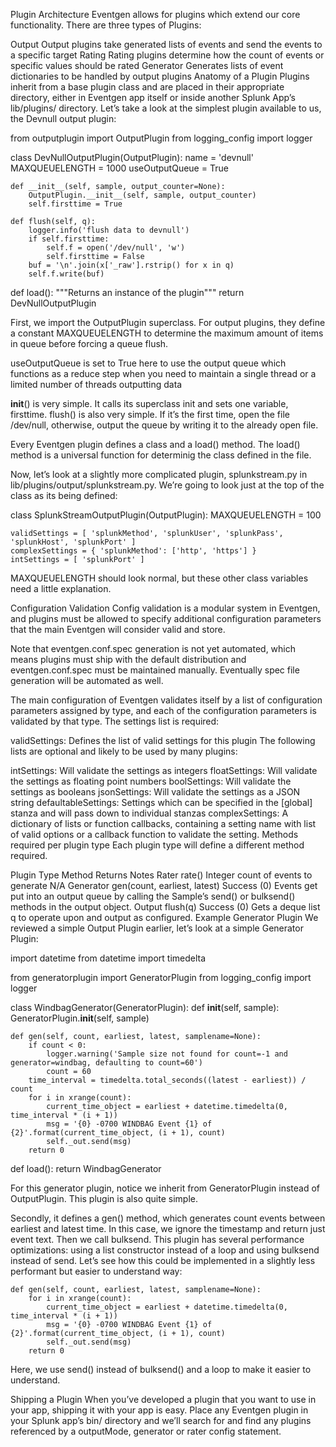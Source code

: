 Plugin Architecture
Eventgen allows for plugins which extend our core functionality. There are three types of Plugins:

Output
Output plugins take generated lists of events and send the events to a specific target
Rating
Rating plugins determine how the count of events or specific values should be rated
Generator
Generates lists of event dictionaries to be handled by output plugins
Anatomy of a Plugin
Plugins inherit from a base plugin class and are placed in their appropriate directory, either in Eventgen app itself or inside another Splunk App’s lib/plugins/<type> directory. Let’s take a look at the simplest plugin available to us, the Devnull output plugin:

from outputplugin import OutputPlugin
from logging_config import logger


class DevNullOutputPlugin(OutputPlugin):
    name = 'devnull'
    MAXQUEUELENGTH = 1000
    useOutputQueue = True

    def __init__(self, sample, output_counter=None):
        OutputPlugin.__init__(self, sample, output_counter)
        self.firsttime = True

    def flush(self, q):
        logger.info('flush data to devnull')
        if self.firsttime:
            self.f = open('/dev/null', 'w')
            self.firsttime = False
        buf = '\n'.join(x['_raw'].rstrip() for x in q)
        self.f.write(buf)


def load():
    """Returns an instance of the plugin"""
    return DevNullOutputPlugin

First, we import the OutputPlugin superclass. For output plugins, they define a constant MAXQUEUELENGTH to determine the maximum amount of items in queue before forcing a queue flush.

useOutputQueue is set to True here to use the output queue which functions as a reduce step when you need to maintain a single thread or a limited number of threads outputting data

__init__() is very simple. It calls its superclass init and sets one variable, firsttime. flush() is also very simple. If it’s the first time, open the file /dev/null, otherwise, output the queue by writing it to the already open file.

Every Eventgen plugin defines a class and a load() method. The load() method is a universal function for determinig the class defined in the file.

Now, let’s look at a slightly more complicated plugin, splunkstream.py in lib/plugins/output/splunkstream.py. We’re going to look just at the top of the class as its being defined:

class SplunkStreamOutputPlugin(OutputPlugin):
    MAXQUEUELENGTH = 100

    validSettings = [ 'splunkMethod', 'splunkUser', 'splunkPass', 'splunkHost', 'splunkPort' ]
    complexSettings = { 'splunkMethod': ['http', 'https'] }
    intSettings = [ 'splunkPort' ]
MAXQUEUELENGTH should look normal, but these other class variables need a little explanation.

Configuration Validation
Config validation is a modular system in Eventgen, and plugins must be allowed to specify additional configuration parameters that the main Eventgen will consider valid and store.

Note that eventgen.conf.spec generation is not yet automated, which means plugins must ship with the default distribution and eventgen.conf.spec must be maintained manually. Eventually spec file generation will be automated as well.

The main configuration of Eventgen validates itself by a list of configuration parameters assigned by type, and each of the configuration parameters is validated by that type. The settings list is required:

validSettings: Defines the list of valid settings for this plugin
The following lists are optional and likely to be used by many plugins:

intSettings: Will validate the settings as integers
floatSettings: Will validate the settings as floating point numbers
boolSettings: Will validate the settings as booleans
jsonSettings: Will validate the settings as a JSON string
defaultableSettings: Settings which can be specified in the [global] stanza and will pass down to individual stanzas
complexSettings: A dictionary of lists or function callbacks, containing a setting name with list of valid options or a callback function to validate the setting.
Methods required per plugin type
Each plugin type will define a different method required.

Plugin Type	Method	Returns	Notes
Rater	rate()	Integer count of events to generate	N/A
Generator	gen(count, earliest, latest)	Success (0)	Events get put into an output queue by calling the Sample’s send() or bulksend() methods in the output object.
Output	flush(q)	Success (0)	Gets a deque list q to operate upon and output as configured.
Example Generator Plugin
We reviewed a simple Output Plugin earlier, let’s look at a simple Generator Plugin:

import datetime
from datetime import timedelta

from generatorplugin import GeneratorPlugin
from logging_config import logger


class WindbagGenerator(GeneratorPlugin):
    def __init__(self, sample):
        GeneratorPlugin.__init__(self, sample)

    def gen(self, count, earliest, latest, samplename=None):
        if count < 0:
            logger.warning('Sample size not found for count=-1 and generator=windbag, defaulting to count=60')
            count = 60
        time_interval = timedelta.total_seconds((latest - earliest)) / count
        for i in xrange(count):
            current_time_object = earliest + datetime.timedelta(0, time_interval * (i + 1))
            msg = '{0} -0700 WINDBAG Event {1} of {2}'.format(current_time_object, (i + 1), count)
            self._out.send(msg)
        return 0


def load():
    return WindbagGenerator

For this generator plugin, notice we inherit from GeneratorPlugin instead of OutputPlugin. This plugin is also quite simple.

Secondly, it defines a gen() method, which generates count events between earliest and latest time. In this case, we ignore the timestamp and return just event text. Then we call bulksend. This plugin has several performance optimizations: using a list constructor instead of a loop and using bulksend instead of send. Let’s see how this could be implemented in a slightly less performant but easier to understand way:

    def gen(self, count, earliest, latest, samplename=None):
        for i in xrange(count):
            current_time_object = earliest + datetime.timedelta(0, time_interval * (i + 1))
            msg = '{0} -0700 WINDBAG Event {1} of {2}'.format(current_time_object, (i + 1), count)
            self._out.send(msg)
        return 0
Here, we use send() instead of bulksend() and a loop to make it easier to understand.

Shipping a Plugin
When you’ve developed a plugin that you want to use in your app, shipping it with your app is easy. Place any Eventgen plugin in your Splunk app’s bin/ directory and we’ll search for and find any plugins referenced by a outputMode, generator or rater config statement.

